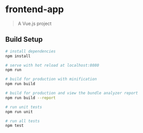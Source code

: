 # frontend-app

> A Vue.js project

## Build Setup

``` bash
# install dependencies
npm install

# serve with hot reload at localhost:8080
npm run

# build for production with minification
npm run build

# build for production and view the bundle analyzer report
npm run build --report

# run unit tests
npm run unit

# run all tests
npm test
```

